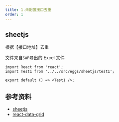```yaml
---
title: 1.未配置接口去重
order: 1
---
```


## sheetjs

根据【接口地址】去重

文件来自`SWP`导出的 Excel 文件

```tsx
import React from 'react';
import Test1 from '../../src/eggs/sheetjs/test1';

export default () => <Test1 />;
```

## 参考资料

- [sheetjs](https://github.com/SheetJS/sheetjs)
- [react-data-grid](https://github.com/adazzle/react-data-grid)

